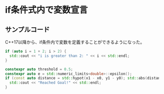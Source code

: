 # if条件式内で変数宣言

## サンプルコード

C++17以降から、if条件内で変数を定義することができるようになった。

```cpp
if (auto i = 1 + 2; i > 2) {
  std::cout << "i is greater than 2: " << i << std::endl;
}
```

```cpp
constexpr auto threshold = 0.5;
constexpr auto e = std::numeric_limits<double>::epsilon();
if (const auto distance = std::hypot(x1 - x0, y1 - y0); std::abs(distance - threshold) <= e) {
  std::cout << "Reached Goal!" << std::endl;
}
```
